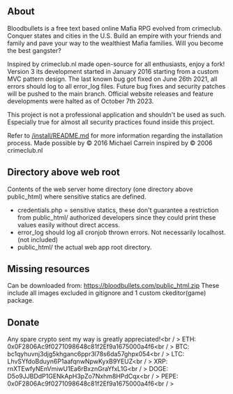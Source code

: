 ## About
Bloodbullets is a free text based online Mafia RPG evolved from crimeclub.
Conquer states and cities in the U.S.
Build an empire with your friends and family and pave your way to the wealthiest Mafia families.
Will you become the best gangster?

Inspired by crimeclub.nl made open-source for all enthusiasts, enjoy a fork!
Version 3 its development started in January 2016 starting from a custom MVC pattern design.
The last known bug got fixed on June 26th 2021, all errors should log to all error_log files.
Future bug fixes and security patches will be pushed to the main branch.
Official website releases and feature developments were halted as of October 7th 2023.

This project is not a professional application and shouldn't be used as such.
Especially true for almost all security practices found inside this project.

Refer to [/install/README.md](https://github.com/CodeKeySolutions/Bloodbullets/blob/main/public_html/install/README.md) for more information regarding the installation process.
Made possible by © 2016 Michael Carrein inspired by © 2006 crimeclub.nl

## Directory above web root
Contents of the web server home directory (one directory above public_html) where sensitive statics are defined.
- credentials.php = sensitive statics, these don't guarantee a restriction from public_html/ authorized developers since they could print these values easily without direct access.
- error_log should log all cronjob thrown errors. Not necessarily localhost. (not included)
- public_html/ the actual web app root directory.

## Missing resources
Can be downloaded from: https://bloodbullets.com/public_html.zip
These include all images excluded in gitignore and 1 custom ckeditor(game) package.

## Donate
Any spare crypto sent my way is greatly appreciated!<br / >
ETH: 0x0F2806Ac9f0271098648c81f2Ef9a1675000a4f6<br / >
BTC: bc1qyhuvnj3djg5khganc6ppr3l78s6da57ghpx054<br / >
LTC: LhvSYfdoBduyn6P1aafqnwNpwKyxB9YEUZ<br / >
XRP: rnXTEwfyNEnVmiwU1Ea6rBxznGraYfxL1G<br / >
DOGE: D5o9JJBDdP1GENkApH3pZo7Nxhm8HPdCqx<br / >
PEPE: 0x0F2806Ac9f0271098648c81f2Ef9a1675000a4f6<br / >
